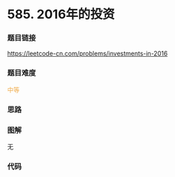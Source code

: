 # 585. 2016年的投资

### 题目链接

https://leetcode-cn.com/problems/investments-in-2016

### 题目难度

<font color=#F0AD4E>中等</font>

### 思路



### 图解

无

### 代码

```python
```
